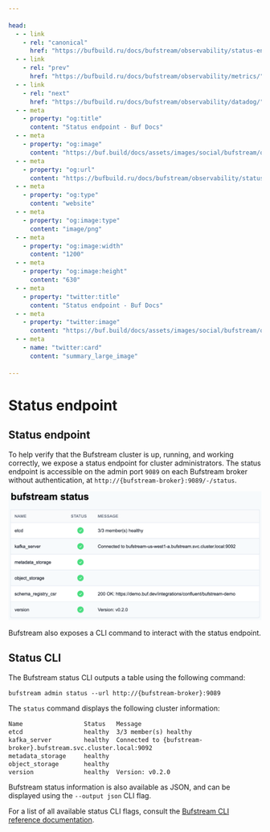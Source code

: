 ```yaml
---

head:
  - - link
    - rel: "canonical"
      href: "https://bufbuild.ru/docs/bufstream/observability/status-endpoint/"
  - - link
    - rel: "prev"
      href: "https://bufbuild.ru/docs/bufstream/observability/metrics/"
  - - link
    - rel: "next"
      href: "https://bufbuild.ru/docs/bufstream/observability/datadog/"
  - - meta
    - property: "og:title"
      content: "Status endpoint - Buf Docs"
  - - meta
    - property: "og:image"
      content: "https://buf.build/docs/assets/images/social/bufstream/observability/status-endpoint.png"
  - - meta
    - property: "og:url"
      content: "https://bufbuild.ru/docs/bufstream/observability/status-endpoint/"
  - - meta
    - property: "og:type"
      content: "website"
  - - meta
    - property: "og:image:type"
      content: "image/png"
  - - meta
    - property: "og:image:width"
      content: "1200"
  - - meta
    - property: "og:image:height"
      content: "630"
  - - meta
    - property: "twitter:title"
      content: "Status endpoint - Buf Docs"
  - - meta
    - property: "twitter:image"
      content: "https://buf.build/docs/assets/images/social/bufstream/observability/status-endpoint.png"
  - - meta
    - name: "twitter:card"
      content: "summary_large_image"

---
```


# Status endpoint

## Status endpoint

To help verify that the Bufstream cluster is up, running, and working correctly, we expose a status endpoint for cluster administrators. The status endpoint is accessible on the admin port `9089` on each Bufstream broker without authentication, at `http://{bufstream-broker}:9089/-/status`.

![Bufstream status page](../../../images/bufstream/observability/status-page.png)

Bufstream also exposes a CLI command to interact with the status endpoint.

## Status CLI

The Bufstream status CLI outputs a table using the following command:

```console
bufstream admin status --url http://{bufstream-broker}:9089
```

The `status` command displays the following cluster information:

```console
Name                 Status   Message
etcd                 healthy  3/3 member(s) healthy
kafka_server         healthy  Connected to {bufstream-broker}.bufstream.svc.cluster.local:9092
metadata_storage     healthy
object_storage       healthy
version              healthy  Version: v0.2.0
```

Bufstream status information is also available as JSON, and can be displayed using the `--output json` CLI flag.

For a list of all available status CLI flags, consult the [Bufstream CLI reference documentation](../../reference/cli/admin/status/).
